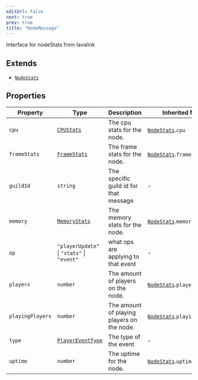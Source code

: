 ```yaml
---
editUrl: false
next: true
prev: true
title: "NodeMessage"
---
```


Interface for nodeStats from lavalink

## Extends

- [`NodeStats`](/api/interfaces/nodestats/)

## Properties

| Property | Type | Description | Inherited from | Defined in |
| ------ | ------ | ------ | ------ | ------ |
| `cpu` | [`CPUStats`](/api/interfaces/cpustats/) | The cpu stats for the node. | [`NodeStats`](/api/interfaces/nodestats/).`cpu` | [src/structures/Types/Node.ts:95](https://github.com/appujet/lavalink-client/blob/4880e032861893b27e80b7c2d6c36639afbb3479/src/structures/Types/Node.ts#L95) |
| `frameStats` | [`FrameStats`](/api/interfaces/framestats/) | The frame stats for the node. | [`NodeStats`](/api/interfaces/nodestats/).`frameStats` | [src/structures/Types/Node.ts:105](https://github.com/appujet/lavalink-client/blob/4880e032861893b27e80b7c2d6c36639afbb3479/src/structures/Types/Node.ts#L105) |
| `guildId` | `string` | The specific guild id for that message | - | [src/structures/Types/Utils.ts:533](https://github.com/appujet/lavalink-client/blob/4880e032861893b27e80b7c2d6c36639afbb3479/src/structures/Types/Utils.ts#L533) |
| `memory` | [`MemoryStats`](/api/interfaces/memorystats/) | The memory stats for the node. | [`NodeStats`](/api/interfaces/nodestats/).`memory` | [src/structures/Types/Node.ts:93](https://github.com/appujet/lavalink-client/blob/4880e032861893b27e80b7c2d6c36639afbb3479/src/structures/Types/Node.ts#L93) |
| `op` | `"playerUpdate"` \| `"stats"` \| `"event"` | what ops are applying to that event | - | [src/structures/Types/Utils.ts:531](https://github.com/appujet/lavalink-client/blob/4880e032861893b27e80b7c2d6c36639afbb3479/src/structures/Types/Utils.ts#L531) |
| `players` | `number` | The amount of players on the node. | [`NodeStats`](/api/interfaces/nodestats/).`players` | [src/structures/Types/Node.ts:87](https://github.com/appujet/lavalink-client/blob/4880e032861893b27e80b7c2d6c36639afbb3479/src/structures/Types/Node.ts#L87) |
| `playingPlayers` | `number` | The amount of playing players on the node. | [`NodeStats`](/api/interfaces/nodestats/).`playingPlayers` | [src/structures/Types/Node.ts:89](https://github.com/appujet/lavalink-client/blob/4880e032861893b27e80b7c2d6c36639afbb3479/src/structures/Types/Node.ts#L89) |
| `type` | [`PlayerEventType`](/api/type-aliases/playereventtype/) | The type of the event | - | [src/structures/Types/Utils.ts:529](https://github.com/appujet/lavalink-client/blob/4880e032861893b27e80b7c2d6c36639afbb3479/src/structures/Types/Utils.ts#L529) |
| `uptime` | `number` | The uptime for the node. | [`NodeStats`](/api/interfaces/nodestats/).`uptime` | [src/structures/Types/Node.ts:91](https://github.com/appujet/lavalink-client/blob/4880e032861893b27e80b7c2d6c36639afbb3479/src/structures/Types/Node.ts#L91) |
